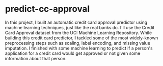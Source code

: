 # predict-cc-approval

In this project, I built an automatic credit card approval predictor using machine learning techniques, just like the real banks do. I'll use the Credit Card Approval dataset from the UCI Machine Learning Repository. While building this credit card predictor, I tackled some of the most widely-known preprocessing steps such as scaling, label encoding, and missing value imputation. I finished with some machine learning to predict if a person's application for a credit card would get approved or not given some information about that person.
